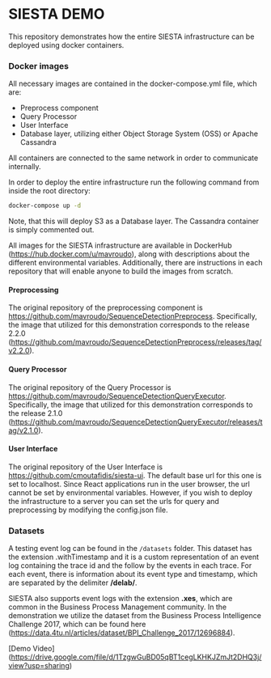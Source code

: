 # SIESTA DEMO

This repository demonstrates how the entire SIESTA infrastructure can be deployed using docker
containers.

### Docker images
All necessary images are contained in the docker-compose.yml file, which are:

- Preprocess component
- Query Processor
- User Interface
- Database layer, utilizing either Object Storage System (OSS) or Apache Cassandra

All containers are connected to the same network in order to communicate internally.

In order to deploy the entire infrastructure run the following command from inside the root directory:
```bash 
docker-compose up -d
```
Note, that this will deploy S3 as a Database layer. The Cassandra container is simply commented out.

All images for the SIESTA infrastructure are available in DockerHub (https://hub.docker.com/u/mavroudo), along with 
descriptions about the different environmental variables. Additionally, there are instructions in each
repository that will enable anyone to build the images from scratch. 

#### Preprocessing
The original repository of the preprocessing component is https://github.com/mavroudo/SequenceDetectionPreprocess.
Specifically, the image that utilized for this demonstration corresponds to the release 2.2.0
(https://github.com/mavroudo/SequenceDetectionPreprocess/releases/tag/v2.2.0). 

#### Query Processor
The original repository of the Query Processor is https://github.com/mavroudo/SequenceDetectionQueryExecutor.
Specifically, the image that utilized for this demonstration corresponds to the release 2.1.0
(https://github.com/mavroudo/SequenceDetectionQueryExecutor/releases/tag/v2.1.0). 

#### User Interface
The original repository of the User Interface is https://github.com/cmoutafidis/siesta-ui.
The default base url for this one is set to localhost. Since React applications run in the user browser, the 
url cannot be set by environmental variables. However, if you wish to deploy the infrastructure to a server
you can set the urls for query and preprocessing by modifying the config.json file.

### Datasets
A testing event log can be found in the `/datasets` folder. This dataset has the extension .withTimestamp and it
is a custom representation of an event log containing the trace id and the follow by the events in each trace.
For each event, there is information about its event type and timestamp, which are separated by the delimiter **/delab/**.

SIESTA also supports event logs with the extension **.xes**, which are common in the 
Business Process Management community. In the demonstration we utilize the dataset from the Business Process Intelligence
Challenge 2017, which can be found here (https://data.4tu.nl/articles/dataset/BPI_Challenge_2017/12696884).

[Demo Video] (https://drive.google.com/file/d/1TzgwGuBD05qBT1cegLKHKJZmJt2DHQ3j/view?usp=sharing)
